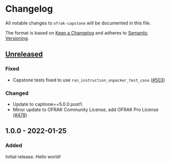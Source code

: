 # Changelog
All notable changes to `ofrak-capstone` will be documented in this file.

The format is based on [Keep a Changelog](https://keepachangelog.com/en/1.0.0/) and adheres to [Semantic Versioning](https://semver.org/spec/v2.0.0.html).

## [Unreleased](https://github.com/redballoonsecurity/ofrak/tree/master)

### Fixed
- Capstone tests fixed to use `run_instruction_unpacker_test_case` ([#503](https://github.com/redballoonsecurity/ofrak/pull/503))

### Changed
- Update to captione==5.0.0.post1.
- Minor update to OFRAK Community License, add OFRAK Pro License ([#478](https://github.com/redballoonsecurity/ofrak/pull/478))

## 1.0.0 - 2022-01-25
### Added
Initial release. Hello world!
